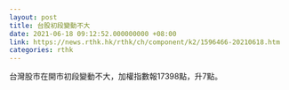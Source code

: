 ```yaml
---
layout: post
title: 台股初段變動不大
date: 2021-06-18 09:12:52.000000000 +08:00
link: https://news.rthk.hk/rthk/ch/component/k2/1596466-20210618.htm
categories: rthk
---
```


台灣股市在開市初段變動不大，加權指數報17398點，升7點。
